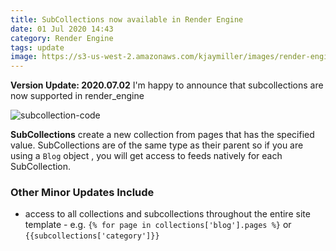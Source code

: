 ```yaml
---
title: SubCollections now available in Render Engine
date: 01 Jul 2020 14:43
category: Render Engine
tags: update
image: https://s3-us-west-2.amazonaws.com/kjaymiller/images/render-engine-subcollections.png
---
```


**Version Update: 2020.07.02**
I'm happy to announce that subcollections are now supported in render_engine

![subcollection-code](https://s3-us-west-2.amazonaws.com/kjaymiller/images/render-engine-subcollections.png)

**SubCollections** create a new collection from pages that has the specified value. SubCollections are of the same type as their parent so if you are using a `Blog` object , you will get access to feeds natively for each SubCollection.

### Other Minor Updates Include

- access to all collections and subcollections throughout the entire site template - e.g. `{% for page in collections['blog'].pages %}` or `{{subcollections['category']}}`
